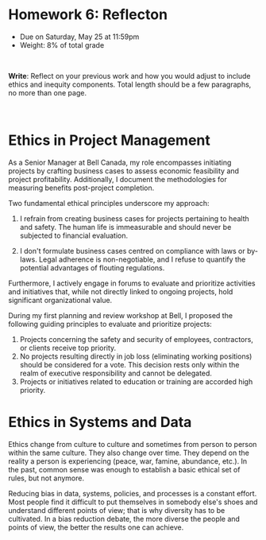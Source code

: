# Homework 6: Reflecton

- Due on Saturday, May 25 at 11:59pm
- Weight: 8% of total grade

<br>

**Write**: Reflect on your previous work and how you would adjust to include ethics and inequity components. Total length should be a few paragraphs, no more than one page.

<br>

# Ethics in Project Management

As a Senior Manager at Bell Canada, my role encompasses initiating projects by crafting business cases to assess economic feasibility and project profitability. Additionally, I document the methodologies for measuring benefits post-project completion.

Two fundamental ethical principles underscore my approach:

1. I refrain from creating business cases for projects pertaining to health and safety. The human life is immeasurable and should never be subjected to financial evaluation.

2. I don't formulate business cases centred on compliance with laws or by-laws. Legal adherence is non-negotiable, and I refuse to quantify the potential advantages of flouting regulations.

Furthermore, I actively engage in forums to evaluate and prioritize activities and initiatives that, while not directly linked to ongoing projects, hold significant organizational value.

During my first planning and review workshop at Bell, I proposed the following guiding principles to evaluate and prioritize projects:

1. Projects concerning the safety and security of employees, contractors, or clients receive top priority.
2. No projects resulting directly in job loss (eliminating working positions) should be considered for a vote. This decision rests only within the realm of executive responsibility and cannot be delegated.
3. Projects or initiatives related to education or training are accorded high priority.

# Ethics in Systems and Data

Ethics change from culture to culture and sometimes from person to person within the same culture. They also change over time. They depend on the reality a person is experiencing (peace, war, famine, abundance, etc.). In the past, common sense was enough to establish a basic ethical set of rules, but not anymore. 

Reducing bias in data, systems, policies, and processes is a constant effort. Most people find it difficult to put themselves in somebody else's shoes and understand different points of view; that is why diversity has to be cultivated. In a bias reduction debate, the more diverse the people and points of view, the better the results one can achieve.

